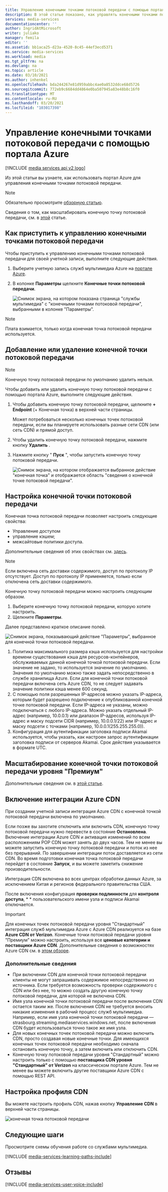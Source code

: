 ```yaml
---
title: Управление конечными точками потоковой передачи с помощью портала Azure | Документация Майкрософт
description: В этой статье показано, как управлять конечными точками потоковой передачи с помощью портал Azure.
services: media-services
documentationcenter: ''
author: IngridAtMicrosoft
writer: juliako
manager: femila
editor: ''
ms.assetid: bb1aca25-d23a-4520-8c45-44ef3ecd5371
ms.service: media-services
ms.workload: media
ms.tgt_pltfrm: na
ms.devlang: na
ms.topic: article
ms.date: 03/10/2021
ms.author: inhenkel
ms.openlocfilehash: bda244267e81d959abbc4ae0a8532ddce68d5726
ms.sourcegitcommit: 772eb9c6684dd4864e0ba507945a83e48b8c16f0
ms.translationtype: MT
ms.contentlocale: ru-RU
ms.lasthandoff: 03/20/2021
ms.locfileid: "103017398"
---
```

# <a name="manage-streaming-endpoints-with-the-azure-portal"></a>Управление конечными точками потоковой передачи с помощью портала Azure

[!INCLUDE [media services api v2 logo](./includes/v2-hr.md)]

Из этой статьи вы узнаете, как использовать портал Azure для управления конечными точками потоковой передачи. 

>[!NOTE]
>Обязательно просмотрите [обзорную статью](media-services-streaming-endpoints-overview.md). 

Сведения о том, как масштабировать конечную точку потоковой передачи, см. в [этой](media-services-portal-scale-streaming-endpoints.md) статье.

## <a name="start-managing-streaming-endpoints"></a>Как приступить к управлению конечными точками потоковой передачи 

Чтобы приступить к управлению конечными точками потоковой передачи для своей учетной записи, выполните следующие действия.

1. Выберите учетную запись служб мультимедиа Azure на [портале Azure](https://portal.azure.com/).
2. В колонке **Параметры** щелкните **Конечные точки потоковой передачи**.
   
    ![Снимок экрана, на котором показана страница "службы мультимедиа" с "конечными точками потоковой передачи", выбранными в колонке "Параметры".](./media/media-services-portal-manage-streaming-endpoints/media-services-manage-streaming-endpoints1.png)

> [!NOTE]
> Плата взимается, только когда конечная точка потоковой передачи используется.

## <a name="adddelete-a-streaming-endpoint"></a>Добавление или удаление конечной точки потоковой передачи

>[!NOTE]
>Конечную точку потоковой передачи по умолчанию удалить нельзя.

Чтобы добавить или удалить конечную точку потоковой передачи с помощью портала Azure, выполните следующие действия.

1. Чтобы добавить конечную точку потоковой передачи, щелкните **+ Endpoint** (+ Конечная точка) в верхней части страницы. 

    Может потребоваться несколько конечных точек потоковой передачи, если вы планируете использовать разные сети CDN (или сеть CDN) и прямой доступ.

2. Чтобы удалить конечную точку потоковой передачи, нажмите кнопку **Удалить** .      
3. Нажмите кнопку " **Пуск** ", чтобы запустить конечную точку потоковой передачи.
   
    ![Снимок экрана, на котором отображается выбранное действие "конечная точка" и отображается область "сведения о конечной точке потоковой передачи".](./media/media-services-portal-manage-streaming-endpoints/media-services-manage-streaming-endpoints2.png)


## <a name="configuring-the-streaming-endpoint"></a><a id="configure_streaming_endpoints"></a>Настройка конечной точки потоковой передачи
Конечная точка потоковой передачи позволяет настроить следующие свойства:

* Управление доступом
* управление кэшем;
* межсайтовые политики доступа.

Дополнительные сведения об этих свойствах см. [здесь](/rest/api/media/operations/streamingendpoint).

>[!NOTE]
>Если включена сеть доставки содержимого, доступ по протоколу IP отсутствует. Доступ по протоколу IP применяется, только если отключена сеть доставки содержимого.

Конечную точку потоковой передачи можно настроить следующим образом.

1. Выберите конечную точку потоковой передачи, которую хотите настроить.
2. Щелкните **Параметры**.

Далее представлено краткое описание полей.

![Снимок экрана, показывающий действие "Параметры", выбранное для конечной точки потоковой передачи.](./media/media-services-portal-manage-streaming-endpoints/media-services-manage-streaming-endpoints4.png)

1. Политика максимального размера кэша используется для настройки времени существования кэша для ресурсов-контейнеров, обслуживаемых данной конечной точкой потоковой передачи. Если значение не задано, то используется значение по умолчанию. Значения по умолчанию можно также задать непосредственно в службе хранилища Azure. Если для конечной точки потоковой передачи включена сеть Azure CDN, то не следует задавать значение политики кэша менее 600 секунд.  
2. С помощью поля разрешенных IP-адресов можно указать IP-адреса, которым будет разрешено подключение к опубликованной конечной точке потоковой передачи. Если IP-адреса не указаны, можно подключаться с любого IP-адреса. Можно указать отдельный IP-адрес (например, 10.0.0.1) или диапазон IP-адресов, используя IP-адрес и маску подсети CIDR (например, 10.0.0.1/22) или IP-адрес и маску подсети с точками (например, 10.0.0.1(255.255.255.0)).
3. Конфигурация для аутентификации заголовка подписи Akamai используется, чтобы указать, как настроен запрос аутентификации заголовка подписи от серверов Akamai. Срок действия указывается в формате UTC.

## <a name="scale-your-premium-streaming-endpoint"></a>Масштабирование конечной точки потоковой передачи уровня "Премиум"

Дополнительные сведения см. в [этой статье](media-services-portal-scale-streaming-endpoints.md).

## <a name="enable-azure-cdn-integration"></a><a id="enable_cdn"></a>Включение интеграции Azure CDN

При создании учетной записи интеграция Azure CDN с конечной точкой потоковой передачи включена по умолчанию.

Если позже вы захотите отключить или включить CDN, конечную точку потоковой передачи нужно перевести в состояние **Остановлена**. Включение интеграции Azure CDN и активация изменений по всем расположениям POP CDN может занять до двух часов. Тем не менее вы можете запустить конечную точку потоковой передачи и поток из нее без прерываний. По завершении интеграции поток доставляется из сети CDN. Во время подготовки конечная точка потоковой передачи перейдет в состояние **Запуск**, и вы можете заметить снижение производительности.

Интеграция CDN включена во всех центрах обработки данных Azure, за исключением Китая и регионов федерального правительства США.

После включения конфигурация **проверки подлинности** для **контроля доступа**, * * пользовательского имени узла и подписи Akamai отключается.
 
> [!IMPORTANT]
> Для конечных точек потоковой передачи уровня "Стандартный" интеграция служб мультимедиа Azure с Azure CDN реализуется на базе **Azure CDN от Verizon**. Конечные точки потоковой передачи уровня "Премиум" можно настроить, используя все **ценовые категории и поставщики Azure CDN**. Дополнительные сведения о возможностях Azure CDN см. в [этом обзоре](../../cdn/cdn-overview.md).
 
### <a name="additional-considerations"></a>Дополнительные сведения

* При включении CDN для конечной точки потоковой передачи клиенты не могут запрашивать содержимое непосредственно из источника. Если требуется возможность проверки содержимого с CDN или без нее, то можно создать другую конечную точку потоковой передачи, для которой не включена CDN.
* Имя узла конечной точки потоковой передачи после включения CDN остается таким же. После включения CDN не требуется вносить никакие изменения в рабочий процесс служб мультимедиа. Например, если имя узла конечной точки потоковой передачи — strasbourg.streaming.mediaservices.windows.net, после включения CDN будет использоваться точно такое же имя узла.
* Для новых конечных точек потоковой передачи можно включить CDN, просто создавая новые конечные точки. Для имеющихся конечных точек потоковой передачи необходимо сначала остановить конечную точку, а затем включить или отключить CDN.
* Конечную точку потоковой передачи уровня "Стандартный" можно настроить только с помощью **поставщика CDN уровня "Стандартный" от Verizon** на классическом портале Azure. Тем не менее вы можете включить другие поставщики Azure CDN с помощью REST API.

## <a name="configure-cdn-profile"></a>Настройка профиля CDN

Вы можете настроить профиль CDN, нажав кнопку **Управление CDN** в верхней части страницы.

![конечная точка потоковой передачи](./media/media-services-portal-manage-streaming-endpoints/media-services-manage-streaming-endpoints6.png)

## <a name="next-steps"></a>Следующие шаги
Просмотрите схемы обучения работе со службами мультимедиа.

[!INCLUDE [media-services-learning-paths-include](../../../includes/media-services-learning-paths-include.md)]

## <a name="provide-feedback"></a>Отзывы
[!INCLUDE [media-services-user-voice-include](../../../includes/media-services-user-voice-include.md)]
